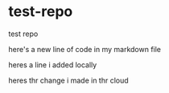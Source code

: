 # test-repo
test repo

here's a new line of code in my markdown file


heres a line i added locally 

heres thr change i made in thr cloud 
